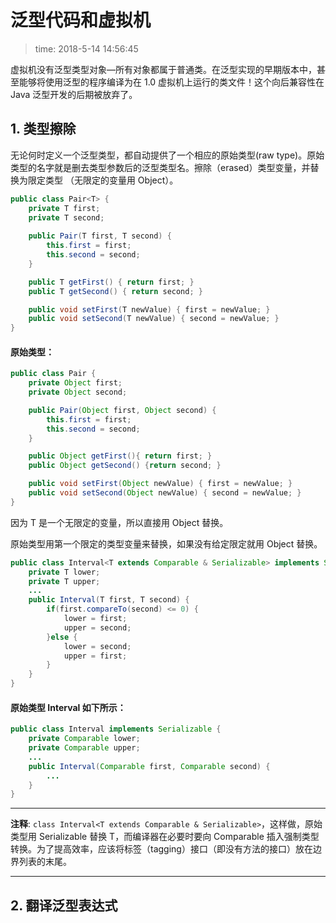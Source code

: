 # 泛型代码和虚拟机
>time: 2018-5-14 14:56:45

虚拟机没有泛型类型对象—所有对象都属于普通类。在泛型实现的早期版本中，甚至能够将使用泛型的程序编译为在 1.0 虚拟机上运行的类文件！这个向后兼容性在 Java 泛型开发的后期被放弃了。

## 1. 类型擦除

无论何时定义一个泛型类型，都自动提供了一个相应的原始类型(raw type)。原始类型的名字就是删去类型参数后的泛型类型名。擦除（erased）类型变量，并替换为限定类型 （无限定的变量用 Object）。

```java
public class Pair<T> {
    private T first;
    private T second;
    
    public Pair(T first, T second) { 
        this.first = first; 
        this.second = second; 
    }

    public T getFirst() { return first; }
    public T getSecond() { return second; }

    public void setFirst(T newValue) { first = newValue; }
    public void setSecond(T newValue) { second = newValue; }
}
```
#### 原始类型：
```java
public class Pair {
    private Object first;
    private Object second;

    public Pair(Object first, Object second) {
        this.first = first;
        this.second = second;
    }

    public Object getFirst(){ return first; }
    public Object getSecond() {return second; }

    public void setFirst(Object newValue) { first = newValue; }
    public void setSecond(Object newValue) { second = newValue; }
}
```
因为 T 是一个无限定的变量，所以直接用 Object 替换。

原始类型用第一个限定的类型变量来替换，如果没有给定限定就用 Object 替换。

```java
public class Interval<T extends Comparable & Serializable> implements Serializable {
    private T lower;
    private T upper;
    ...
    public Interval(T first, T second) {
        if(first.compareTo(second) <= 0) {
            lower = first;
            upper = second;
        }else {
            lower = second;
            upper = first;
        }
    }
}
```
#### 原始类型 Interval 如下所示：
```java
public class Interval implements Serializable {
    private Comparable lower;
    private Comparable upper;
    ...
    public Interval(Comparable first, Comparable second) {
        ...
    }
}
```
***
**注释**: `class Interval<T extends Comparable & Serializable>`，这样做，原始类型用 Serializable 替换 T，而编译器在必要时要向 Comparable 插入强制类型转换。为了提高效率，应该将标签（tagging）接口（即没有方法的接口）放在边界列表的末尾。
***

## 2. 翻译泛型表达式
